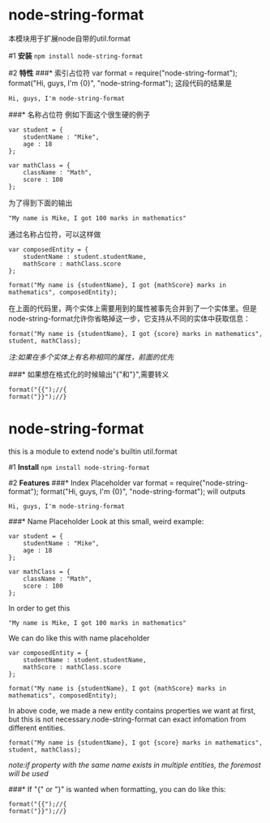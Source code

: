# node-string-format

本模块用于扩展node自带的util.format

#1 **安装**
`npm install node-string-format`

#2 **特性**
###*	索引占位符
	var format = require("node-string-format");
	format("Hi, guys, I'm {0}", "node-string-format");
这段代码的结果是

	Hi, guys, I'm node-string-format
###*  名称占位符
例如下面这个很生硬的例子

	var student = {
		studentName : "Mike",
		age : 18
	};
	
	var mathClass = {
		className : "Math",
		score : 100
	};
	
为了得到下面的输出
	
	"My name is Mike, I got 100 marks in mathematics"
	
通过名称占位符，可以这样做
	
	var composedEntity = {
		studentName : student.studentName,
		mathScore : mathClass.score
	};
	
	format("My name is {studentName}, I got {mathScore} marks in mathematics", composedEntity);
	
在上面的代码里，两个实体上需要用到的属性被事先合并到了一个实体里。但是node-string-format允许你省略掉这一步，它支持从不同的实体中获取信息：

	format("My name is {studentName}, I got {score} marks in mathematics", student, mathClass);

*注:如果在多个实体上有名称相同的属性，前面的优先*

###* 如果想在格式化的时候输出"{"和"}",需要转义

	format("{{");//{
	format("}}");//}



# node-string-format

this is a module to extend node's builtin util.format

#1 **Install**
`npm install node-string-format`

#2 **Features**
###*	Index Placeholder
	var format = require("node-string-format");
	format("Hi, guys, I'm {0}", "node-string-format");
will outputs

	Hi, guys, I'm node-string-format
###*  Name Placeholder
Look at this small, weird example:

	var student = {
		studentName : "Mike",
		age : 18
	};
	
	var mathClass = {
		className : "Math",
		score : 100
	};
	
In order to get this
	
	"My name is Mike, I got 100 marks in mathematics"
	
We can do like this with name placeholder
	
	var composedEntity = {
		studentName : student.studentName,
		mathScore : mathClass.score
	};
	
	format("My name is {studentName}, I got {mathScore} marks in mathematics", composedEntity);
	
In above code, we made a new entity contains properties we want at first, but this is not necessary.node-string-format can exact infomation from different entities.

	format("My name is {studentName}, I got {score} marks in mathematics", student, mathClass);

*note:if property with the same name exists in multiple entities, the foremost will be used*

###* If "{" or "}" is wanted when formatting, you can do like this:

	format("{{");//{
	format("}}");//}

